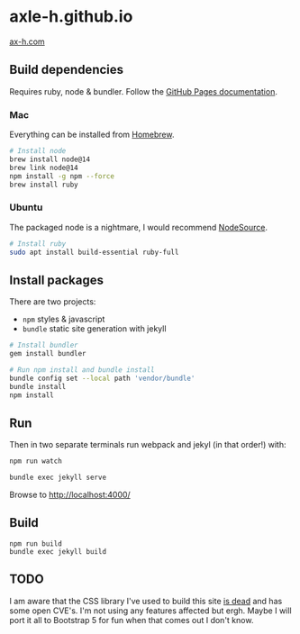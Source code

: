 # axle-h.github.io

[ax-h.com](http://ax-h.com)

## Build dependencies

Requires ruby, node & bundler.
Follow the [GitHub Pages documentation](https://docs.github.com/en/pages/setting-up-a-github-pages-site-with-jekyll/testing-your-github-pages-site-locally-with-jekyll).

### Mac
Everything can be installed from [Homebrew](https://brew.sh/).
```bash
# Install node
brew install node@14
brew link node@14
npm install -g npm --force
brew install ruby
```

### Ubuntu
The packaged node is a nightmare, I would recommend [NodeSource](https://github.com/nodesource/distributions/blob/master/README.md).
```bash
# Install ruby
sudo apt install build-essential ruby-full
```
## Install packages

There are two projects:

* `npm` styles & javascript
* `bundle` static site generation with jekyll

```bash
# Install bundler
gem install bundler

# Run npm install and bundle install
bundle config set --local path 'vendor/bundle'
bundle install
npm install
```

## Run

Then in two separate terminals run webpack and jekyl (in that order!) with:

```bash
npm run watch
```

```bash
bundle exec jekyll serve
```

Browse to [http://localhost:4000/](http://localhost:4000/)

## Build

```
npm run build
bundle exec jekyll build
```

## TODO

I am aware that the CSS library I've used to build this site [is dead](https://github.com/Dogfalo/materialize/issues/6438)
and has some open CVE's. I'm not using any features affected but ergh.
Maybe I will port it all to Bootstrap 5 for fun when that comes out I don't know.

